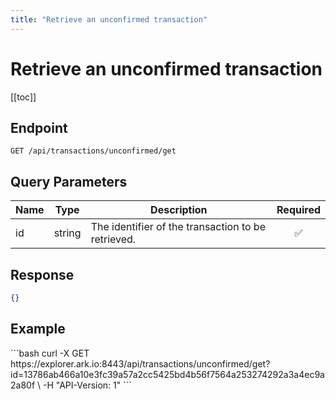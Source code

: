 ```yaml
---
title: "Retrieve an unconfirmed transaction"
---
```


# Retrieve an unconfirmed transaction

[[toc]]

## Endpoint

```
GET /api/transactions/unconfirmed/get
```

## Query Parameters

| Name | Type   | Description                                        | Required           |
|------|:------:|----------------------------------------------------|:------------------:|
| id   | string | The identifier of the transaction to be retrieved. | :white_check_mark: |

## Response

```json
{}
```

## Example

<request-example>
```bash
curl -X GET https://explorer.ark.io:8443/api/transactions/unconfirmed/get?id=13786ab466a10e3fc39a57a2cc5425bd4b56f7564a253274292a3a4ec9a2a80f \
  -H "API-Version: 1"
```
</request-example>
